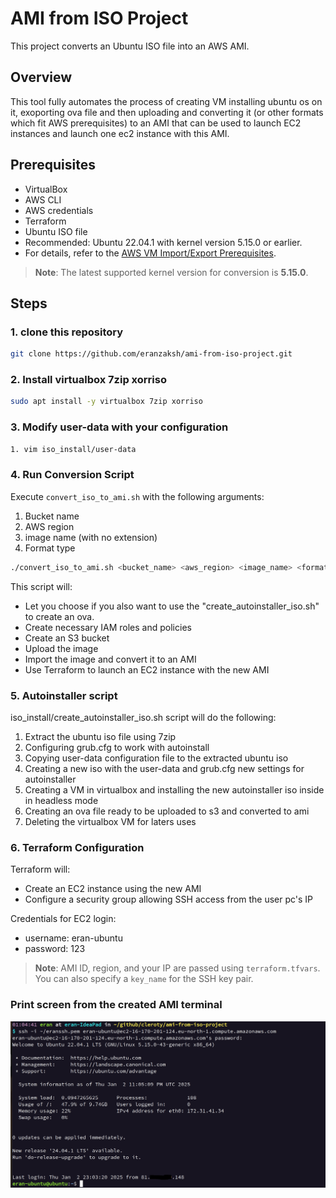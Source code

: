 # AMI from ISO Project

This project converts an Ubuntu ISO file into an AWS AMI.

## Overview

This tool fully automates the process of creating VM installing ubuntu os on it, exoporting ova file and then uploading and converting it (or other formats which fit AWS prerequisites) to an AMI that can be used to launch EC2 instances and launch one ec2 instance with this AMI.

## Prerequisites

- VirtualBox
- AWS CLI
- AWS credentials
- Terraform
- Ubuntu ISO file
- Recommended: Ubuntu 22.04.1 with kernel version 5.15.0 or earlier.
- For details, refer to the [AWS VM Import/Export Prerequisites](https://docs.aws.amazon.com/vm-import/latest/userguide/prerequisites.html).

> **Note**: The latest supported kernel version for conversion is **5.15.0**.

## Steps

### 1. clone this repository
```bash
git clone https://github.com/eranzaksh/ami-from-iso-project.git
```

### 2. Install virtualbox 7zip xorriso
```bash
sudo apt install -y virtualbox 7zip xorriso
```

### 3. Modify user-data with your configuration
```bash
1. vim iso_install/user-data
```

### 4. Run Conversion Script
Execute `convert_iso_to_ami.sh` with the following arguments:

1. Bucket name
2. AWS region
3. image name (with no extension)
4. Format type
```bash
./convert_iso_to_ami.sh <bucket_name> <aws_region> <image_name> <format_type>
```
This script will:
- Let you choose if you also want to use the "create_autoinstaller_iso.sh" to create an ova.
- Create necessary IAM roles and policies
- Create an S3 bucket
- Upload the image
- Import the image and convert it to an AMI
- Use Terraform to launch an EC2 instance with the new AMI

### 5. Autoinstaller script
iso_install/create_autoinstaller_iso.sh script will do the following:

1. Extract the ubuntu iso file using 7zip
2. Configuring grub.cfg to work with autoinstall
3. Copying user-data configuration file to the extracted ubuntu iso
4. Creating a new iso with the user-data and grub.cfg new settings for autoinstaller
5. Creating a VM in virtualbox and installing the new autoinstaller iso inside in headless mode
6. Creating an ova file ready to be uploaded to s3 and converted to ami
7. Deleting the virtualbox VM for laters uses 

### 6. Terraform Configuration

Terraform will:
- Create an EC2 instance using the new AMI
- Configure a security group allowing SSH access from the user pc's IP

Credentials for EC2 login:
- username: eran-ubuntu
- password: 123

> **Note**: AMI ID, region, and your IP are passed using `terraform.tfvars`. You can also specify a `key_name` for the SSH key pair.
 ### Print screen from the created AMI terminal
 ![Terminal screenshot](Screenshot_from_terminal.png)